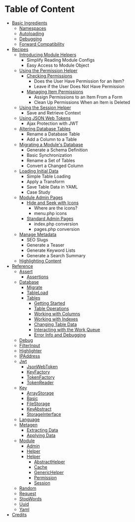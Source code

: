 # Table of Content

* [Basic Ingredients](basic-ingredients/)
  * [Namespaces](basic-ingredients/namespaces.md)
  * [Autoloading](basic-ingredients/autoloading.md)
  * [Debugging](basic-ingredients/debugging.md)
  * [Forward Compatibility](basic-ingredients/forward-compatibility.md)
* [Recipes](recipes/)
  * [Introducing Module Helpers](recipes/introducing-module-helpers.md)
    * Simplify Reading Module Configs
    * Easy Access to Module Object
  * [Using the Permission Helper](recipes/using-the-permission-helper/)
    * [Checking Permissions](recipes/using-the-permission-helper/checking-permissions.md)
      * Does the User Have Permission for an Item?
      * Leave if the User Does Not Have Permission
    * [Managing Item Permissions](recipes/using-the-permission-helper/managing-item-permissions.md)
      * Assign Permissions to an Item From a Form
      * Clean Up Permissions When an Item is Deleted
  * [Using the Session Helper](recipes/using-the-session-helper.md)
    * Save and Retrieve Context
  * [Using JSON Web Tokens](recipes/using-json-web-tokens.md)
    * Ajax Protection with JWT
  * [Altering Database Tables](recipes/altering-database-tables.md)
    * Rename a Database Table
    * Add a Column to a Table
  * [Migrating a Module's Database](recipes/migrating-a-modules-database.md)
    * Generate a Schema Definition
    * Basic Synchronization
    * Rename a Set of Tables
    * Convert a Changed Column
  * [Loading Initial Data](recipes/loading-initial-data.md)
    * Simple Table Loading
    * Apply a Transform
    * Save Table Data in YAML
    * Case Study
  * [Module Admin Pages](recipes/module-admin-pages/)
    * [Hide and Seek with Icons](recipes/module-admin-pages/hide-and-seek-with-icons.md)
      * Where are the icons?
      * menu.php icons
    * [Standard Admin Pages](recipes/module-admin-pages/standard-admin-pages.md)
      * index.php conversion
      * pages.php conversion
  * [Manage Metadata](recipes/manage-metadata.md)
    * SEO Slugs
    * Generate a Teaser
    * Generate Keyword Lists
    * Generate a Search Summary
  * [Highlighting Content](recipes/highlighting-content.md)
* [Reference](reference/)
  * [Assert](reference/assert/)
    * [Assertions](reference/assert/assertions.md)
  * [Database](reference/database/)
    * [Migrate](reference/database/migrate.md)
    * [TableLoad](reference/database/tableload.md)
    * [Tables](reference/database/tables/)
      * [Getting Started](reference/database/tables/getting-started.md)
      * [Table Operations](reference/database/tables/table-operations.md)
      * [Working with Columns](reference/database/tables/working-with-columns.md)
      * [Working with Indexes](reference/database/tables/working-with-indexes.md)
      * [Changing Table Data](reference/database/tables/changing-table-data.md)
      * [Interacting with the Work Queue](reference/database/tables/interacting-with-the-work-queue.md)
      * [Error Info and Debugging](reference/database/tables/error-info-and-debugging.md)
  * [Debug](reference/debug.md)
  * [FilterInput](reference/filterinput.md)
  * [Highlighter](reference/highlighter.md)
  * [IPAddress](reference/ipaddress.md)
  * [Jwt](reference/jwt/)
    * [JsonWebToken](reference/jwt/jsonwebtoken.md)
    * [KeyFactory](reference/jwt/keyfactory.md)
    * [TokenFactory](reference/jwt/tokenfactory.md)
    * [TokenReader](reference/jwt/tokenreader.md)
  * [Key](reference/key/)
    * [ArrayStorage](reference/key/arraystorage.md)
    * [Basic](reference/key/basic.md)
    * [FileStorage](reference/key/filestorage.md)
    * [KeyAbstract](reference/key/keyabstract.md)
    * [StorageInterface](reference/key/storageinterface.md)
  * [Language](reference/language.md)
  * [Metagen](reference/metagen/)
    * [Extracting Data](reference/metagen/extracting-data.md)
    * [Applying Data](reference/metagen/applying-data.md)
  * [Module](reference/module/)
    * [Admin](reference/module/admin.md)
    * [Helper](reference/module/helper.md)
    * [Helper](reference/module/helper-1/)
      * [AbstractHelper](reference/module/helper-1/abstracthelper.md)
      * [Cache](reference/module/helper-1/cache.md)
      * [GenericHelper](reference/module/helper-1/generichelper.md)
      * [Permission](reference/module/helper-1/permission.md)
      * [Session](reference/module/helper-1/session.md)
  * [Random](reference/random.md)
  * [Request](reference/request.md)
  * [StopWords](reference/stopwords.md)
  * [Uuid](reference/uuid.md)
  * [Yaml](reference/yaml.md)
* [Credits](credits.md)
